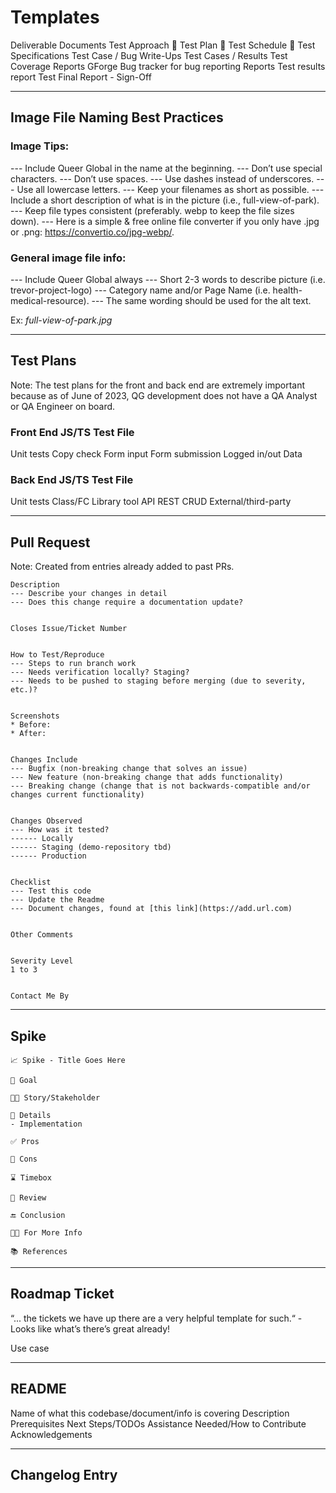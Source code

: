 # Templates
Deliverable
Documents
  Test Approach
   Test Plan
   Test Schedule
    Test Specifications
Test Case / Bug Write-Ups
  Test Cases / Results
  Test Coverage Reports
  GForge Bug tracker for bug reporting
Reports
Test results report 
  Test Final Report - Sign-Off

---

## Image File Naming Best Practices

### Image Tips:
--- Include Queer Global in the name at the beginning.
--- Don’t use special characters.
--- Don’t use spaces.
--- Use dashes instead of underscores.
--- Use all lowercase letters.
--- Keep your filenames as short as possible.
--- Include a short description of what is in the picture (i.e., full-view-of-park).
--- Keep file types consistent (preferably. webp to keep the file sizes down).
--- Here is a simple & free online file converter if you only have .jpg or .png:  https://convertio.co/jpg-webp/.


### General image file info:
--- Include Queer Global always
--- Short 2-3 words to describe picture (i.e. trevor-project-logo)
--- Category name and/or Page Name (i.e. health-medical-resource). --- The same wording should be used for the alt text.

Ex: *full-view-of-park.jpg*


---

## Test Plans
Note: The test plans for the front and back end are extremely important because as of June of 2023, QG development does not have a QA Analyst or QA Engineer on board.

### Front End JS/TS Test File
Unit tests
Copy check
Form input
Form submission
Logged in/out
Data

### Back End JS/TS Test File
Unit tests
Class/FC
Library tool
API
REST CRUD
External/third-party

---

## Pull Request
Note: Created from entries already added to past PRs.

```
Description
--- Describe your changes in detail
--- Does this change require a documentation update?


Closes Issue/Ticket Number


How to Test/Reproduce
--- Steps to run branch work
--- Needs verification locally? Staging?
--- Needs to be pushed to staging before merging (due to severity, etc.)?


Screenshots
* Before:
* After:


Changes Include
--- Bugfix (non-breaking change that solves an issue)
--- New feature (non-breaking change that adds functionality)
--- Breaking change (change that is not backwards-compatible and/or changes current functionality)


Changes Observed
--- How was it tested?
------ Locally
------ Staging (demo-repository tbd)
------ Production


Checklist
--- Test this code
--- Update the Readme 
--- Document changes, found at [this link](https://add.url.com) 


Other Comments


Severity Level 
1 to 3


Contact Me By
```

---

## Spike
```
📈 Spike - Title Goes Here

🥅 Goal

🧑🏽 Story/Stakeholder

📇 Details
- Implementation

✅ Pros

🛑 Cons

⌛ Timebox

👀 Review

🔚 Conclusion

🤙🏽 For More Info

📚 References
```

---

## Roadmap Ticket
“... the tickets we have up there are a very helpful template for such.“ - Looks like what’s there’s great already!

Use case

---

## README

Name of what this codebase/document/info is covering
Description
Prerequisites
Next Steps/TODOs
Assistance Needed/How to Contribute
Acknowledgements

---

## Changelog Entry
